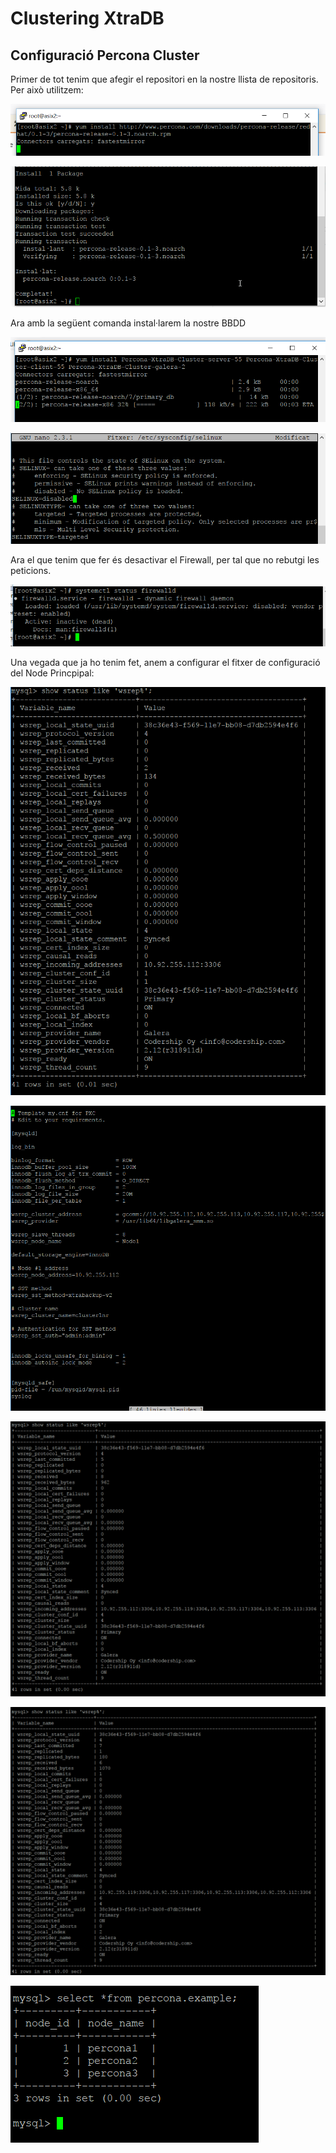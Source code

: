 # Clustering XtraDB

## Configuració Percona Cluster

Primer de tot tenim que afegir el repositori en la nostre llista de repositoris. Per això utilitzem:

![Captura](https://github.com/Shyrkoon/Base-de-dades/blob/master/Activitat5/img/c1.png)

![Captura](https://github.com/Shyrkoon/Base-de-dades/blob/master/Activitat5/img/c2.png)

Ara amb la següent comanda instal·larem la nostre BBDD

![Captura](https://github.com/Shyrkoon/Base-de-dades/blob/master/Activitat5/img/c3.png)


![Captura](https://github.com/Shyrkoon/Base-de-dades/blob/master/Activitat5/img/c4.png)


Ara el que tenim que fer és desactivar el Firewall, per tal que no rebutgi les peticions.

![Captura](https://github.com/Shyrkoon/Base-de-dades/blob/master/Activitat5/img/c5.png)

Una vegada que ja ho tenim fet, anem a configurar el fitxer de configuració del Node Princpipal:

![Captura](https://github.com/Shyrkoon/Base-de-dades/blob/master/Activitat5/img/c6.png)

![Captura](https://github.com/Shyrkoon/Base-de-dades/blob/master/Activitat5/img/c7.png)

![Captura](https://github.com/Shyrkoon/Base-de-dades/blob/master/Activitat5/img/c8.png)

![Captura](https://github.com/Shyrkoon/Base-de-dades/blob/master/Activitat5/img/c9.png)

![Captura](https://github.com/Shyrkoon/Base-de-dades/blob/master/Activitat5/img/c10.png)


